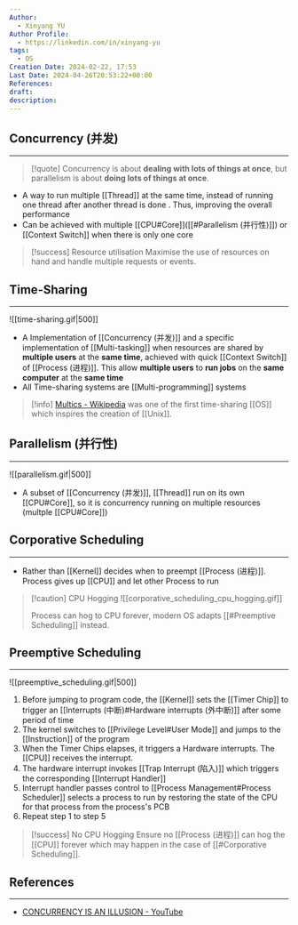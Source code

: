 ```yaml
---
Author:
  - Xinyang YU
Author Profile:
  - https://linkedin.com/in/xinyang-yu
tags:
  - OS
Creation Date: 2024-02-22, 17:53
Last Date: 2024-04-26T20:53:22+08:00
References: 
draft: 
description: 
---
```

## Concurrency (并发)
---
>[!quote]
> Concurrency is about **dealing with lots of things at once**, but parallelism is about **doing lots of things at once**.

- A way to run multiple [[Thread]] at the same time, instead of running one thread after another thread is done . Thus, improving the overall performance
- Can be achieved with multiple [[CPU#Core]]([[#Parallelism (并行性)]])  or [[Context Switch]] when there is only one core

>[!success] Resource utilisation
> Maximise the use of resources on hand and handle multiple requests or events.


## Time-Sharing
---

![[time-sharing.gif|500]]

- A Implementation of [[Concurrency (并发)]] and a specific implementation of [[Multi-tasking]] when resources are shared by **multiple users** at the **same time**, achieved with quick [[Context Switch]] of [[Process (进程)]]. This allow **multiple users** to **run jobs** on the **same computer** at the **same time** 
- All Time-sharing systems are [[Multi-programming]] systems

>[!info]
> [Multics - Wikipedia](https://en.wikipedia.org/wiki/Multics) was one of the first time-sharing [[OS]] which inspires the creation of [[Unix]].

## Parallelism (并行性)
---

![[parallelism.gif|500]]

- A subset of [[Concurrency (并发)]], [[Thread]] run on its own [[CPU#Core]], so it is concurrency running on multiple resources (multple [[CPU#Core]])


## Corporative Scheduling
---
- Rather than [[Kernel]] decides when to preempt [[Process (进程)]]. Process gives up [[CPU]] and let other Process to run

>[!caution] CPU Hogging
> ![[corporative_scheduling_cpu_hogging.gif]]
> 
>Process can hog to CPU forever, modern OS adapts [[#Preemptive Scheduling]] instead.

## Preemptive Scheduling
---

![[preemptive_scheduling.gif|500]]

1. Before jumping to program code, the [[Kernel]] sets the [[Timer Chip]] to trigger an [[Interrupts (中断)#Hardware interrupts (外中断)]] after some period of time
2. The kernel switches to [[Privilege Level#User Mode]] and jumps to the [[Instruction]] of the program
3. When the Timer Chips elapses, it triggers a Hardware interrupts. The [[CPU]] receives the interrupt.
4. The hardware interrupt invokes [[Trap Interrupt (陷入)]] which triggers the  corresponding [[Interrupt Handler]]
5. Interrupt handler passes control to [[Process Management#Process Scheduler]] selects a process to run by restoring the state of the CPU for that process from the process's PCB
6. Repeat step 1 to step 5

>[!success] No CPU Hogging
> Ensure no [[Process (进程)]] can hog the [[CPU]] forever which may happen in the case of [[#Corporative Scheduling]].


## References
---
- [CONCURRENCY IS AN ILLUSION - YouTube](https://youtu.be/3X93PnKRNUo?si=PsdliiPMP8fv3NoO)